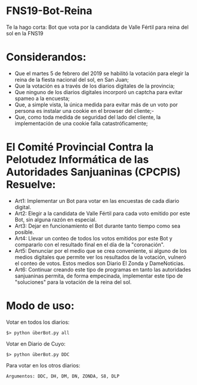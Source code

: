 # FNS19-Bot-Reina
Te la hago corta:
  Bot que vota por la candidata de Valle Fértil para reina del sol en la FNS19

# Considerandos:

- Que el martes 5 de febrero del 2019 se habilitó la votación para elegir la reina de la fiesta nacional del sol, en San Juan;
- Que la votación es a través de los diarios digitales de la provincia;
- Que ninguno de los diarios digitales incorporó un captcha para evitar spameo a la encuesta;
- Que, a simple vista, la única medida para evitar más de un voto por persona es instalar una cookie en el browser del cliente;-
- Que, como toda medida de seguridad del lado del cliente, la implementación de una cookie falla catastróficamente;

# El Comité Provincial Contra la Pelotudez Informática de las Autoridades Sanjuaninas (CPCPIS) Resuelve:

- Art1: Implementar un Bot para votar en las encuestas de cada diario digital.
- Art2: Elegir a la candidata de Valle Fértil para cada voto emitido por este Bot, sin alguna razón en especial. 
- Art3: Dejar en funcionamiento el Bot durante tanto tiempo como sea posible.
- Art4: Llevar un conteo de todos los votos emitidos por este Bot y compararlo con el resultado final en el día de la 
"coronación".
- Art5: Denunciar por el medio que se crea conveniente, si alguno de los medios digitales que permite ver los resultados de la 
votación, vulneró el conteo de votos. Estos medios son Diario El Zonda y DameNoticias.
- Art6: Continuar creando este tipo de programas en tanto las autoridades sanjuaninas permita, de forma empecinada, implementar este tipo de "soluciones" para la votación de la reina del sol.

# Modo de uso:
Votar en todos los diarios:
```
$> python überBot.py all
```

Votar en Diario de Cuyo: 
```
$> python überBot.py DDC
```

Para votar en los otros diarios: 
```
Argumentos: DDC, DH, DM, DN, ZONDA, S8, DLP
```

